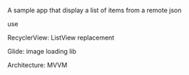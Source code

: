 A sample app that display a list of items from a remote json

use 

RecyclerView: ListView replacement

Glide: image loading lib

Architecture: MVVM
